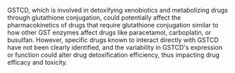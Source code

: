 GSTCD, which is involved in detoxifying xenobiotics and metabolizing drugs through glutathione conjugation, could potentially affect the pharmacokinetics of drugs that require glutathione conjugation similar to how other GST enzymes affect drugs like paracetamol, carboplatin, or busulfan. However, specific drugs known to interact directly with GSTCD have not been clearly identified, and the variability in GSTCD's expression or function could alter drug detoxification efficiency, thus impacting drug efficacy and toxicity.